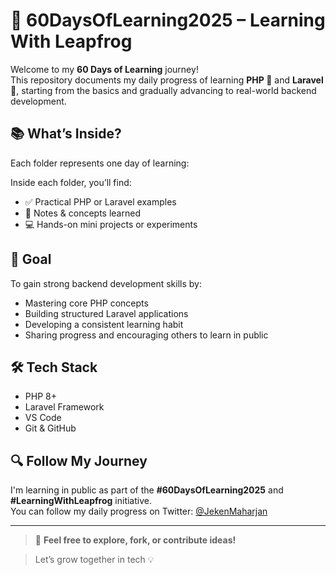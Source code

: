 # 🚀 60DaysOfLearning2025 – Learning With Leapfrog

Welcome to my **60 Days of Learning** journey!  
This repository documents my daily progress of learning **PHP 🐘** and **Laravel 🔧**, starting from the basics and gradually advancing to real-world backend development.

## 📚 What’s Inside?

Each folder represents one day of learning:


Inside each folder, you’ll find:
- ✅ Practical PHP or Laravel examples
- 📝 Notes & concepts learned
- 💻 Hands-on mini projects or experiments

## 🎯 Goal

To gain strong backend development skills by:
- Mastering core PHP concepts
- Building structured Laravel applications
- Developing a consistent learning habit
- Sharing progress and encouraging others to learn in public

## 🛠️ Tech Stack

- PHP 8+
- Laravel Framework
- VS Code
- Git & GitHub

## 🔍 Follow My Journey

I'm learning in public as part of the **#60DaysOfLearning2025** and **#LearningWithLeapfrog** initiative.  
You can follow my daily progress on Twitter: [@JekenMaharjan](https://twitter.com/JekenMaharjan)

---

> 📢 **Feel free to explore, fork, or contribute ideas!**

> Let’s grow together in tech 💡

